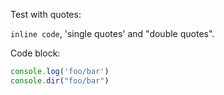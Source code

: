 Test with quotes:

`inline code`, 'single quotes' and "double quotes".

Code block:
```ts
console.log('foo/bar')
console.dir("foo/bar")
```